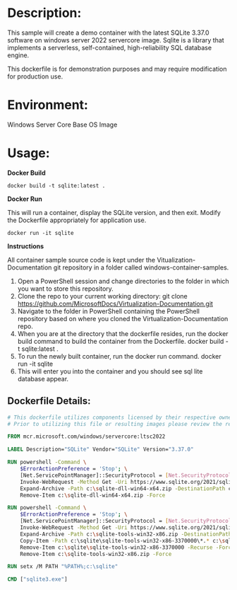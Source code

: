 # Description:

This sample will create a demo container with the latest SQLite 3.37.0 software on windows server 2022 servercore image. Sqlite is a library that implements a serverless, self-contained, high-reliability SQL database engine.

This dockerfile is for demonstration purposes and may require modification for production use.

# Environment:

Windows Server Core Base OS Image

# Usage:

**Docker Build**

```
docker build -t sqlite:latest .
```

**Docker Run**

This will run a container, display the SQLite version, and then exit. Modify the Dockerfile appropriately for application use.

```
docker run -it sqlite
```

**Instructions**

All container sample source code is kept under the Vitualization-Documentation git repository in a folder called windows-container-samples.
1. Open a PowerShell session and change directories to the folder in which you want to store this repository. 
2. Clone the repo to your current working directory:
    git clone https://github.com/MicrosoftDocs/Virtualization-Documentation.git
3. Navigate to the folder in PowerShell containing the PowerShell repository based on where you cloned the Virtualization-Documentation repo.
4. When you are at the directory that the dockerfile resides, run the docker build command to build the container from the Dockerfile.
    docker build -t sqlite:latest .
5. To run the newly built container, run the docker run command.
    docker run -it sqlite
6. This will enter you into the container and you should see sql lite database appear.

## Dockerfile Details:
```Dockerfile
# This dockerfile utilizes components licensed by their respective owners/authors.
# Prior to utilizing this file or resulting images please review the respective licenses at: https://www.sqlite.org/copyright.html

FROM mcr.microsoft.com/windows/servercore:ltsc2022

LABEL Description="SQLite" Vendor="SQLite" Version="3.37.0"

RUN powershell -Command \
	$ErrorActionPreference = 'Stop'; \
	[Net.ServicePointManager]::SecurityProtocol = [Net.SecurityProtocolType]::Tls12; \
	Invoke-WebRequest -Method Get -Uri https://www.sqlite.org/2021/sqlite-dll-win64-x64-3370000.zip -OutFile c:\sqlite-dll-win64-x64.zip ; \
	Expand-Archive -Path c:\sqlite-dll-win64-x64.zip -DestinationPath c:\sqlite ; \
	Remove-Item c:\sqlite-dll-win64-x64.zip -Force

RUN powershell -Command \
	$ErrorActionPreference = 'Stop'; \
	[Net.ServicePointManager]::SecurityProtocol = [Net.SecurityProtocolType]::Tls12; \
	Invoke-WebRequest -Method Get -Uri https://www.sqlite.org/2021/sqlite-tools-win32-x86-3370000.zip -OutFile c:\sqlite-tools-win32-x86.zip ; \
	Expand-Archive -Path c:\sqlite-tools-win32-x86.zip -DestinationPath c:\sqlite ; \
	Copy-Item -Path c:\sqlite\sqlite-tools-win32-x86-3370000\*.* c:\sqlite ; \
	Remove-Item c:\sqlite\sqlite-tools-win32-x86-3370000 -Recurse -Force ; \
	Remove-Item c:\sqlite-tools-win32-x86.zip -Force

RUN setx /M PATH "%PATH%;c:\sqlite"

CMD ["sqlite3.exe"]

```
